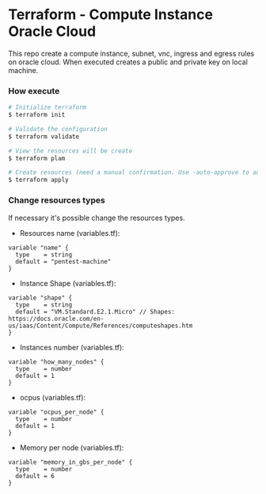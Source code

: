# Terraform - Compute Instance Oracle Cloud

This repo create a compute instance, subnet, vnc, ingress and egress rules on oracle cloud.
When executed creates a public and private key on local machine.

### How execute

```bash
# Initialize terraform
$ terraform init

# Validate the configuration
$ terraform validate

# View the resources will be create
$ terraform plam

# Create resources (need a manual confirmation. Use -auto-approve to auto approve execution)
$ terraform apply 

```

### Change resources types

If necessary it's possible change the resources types.

- Resources name (variables.tf):
```
variable "name" {
  type    = string
  default = "pentest-machine"
}
```

- Instance Shape (variables.tf):
```
variable "shape" {
  type    = string
  default = "VM.Standard.E2.1.Micro" // Shapes: https://docs.oracle.com/en-us/iaas/Content/Compute/References/computeshapes.htm
}
```

- Instances number (variables.tf):
```
variable "how_many_nodes" {
  type    = number
  default = 1
}
```

- ocpus (variables.tf):
```
variable "ocpus_per_node" {
  type    = number
  default = 1
}
``` 

- Memory per node (variables.tf):
```
variable "memory_in_gbs_per_node" {
  type    = number
  default = 6
}
```
